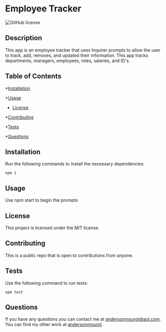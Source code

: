 # Employee Tracker
![GitHub license](https://img.shields.io/badge/license-MIT-blue.svg)

## Description
This app is an employee tracker that uses Inquirer prompts to allow the user to track, add, removes, and updated their information. This app tracks departments, managers, employees, roles, salaries, and ID's.  

## Table of Contents

*[Installation](#installation)

*[Usage](#usage)

* [License](#license)


*[Contributing](#contributing)

*[Tests](#tests)

*[Questions](#questions)

## Installation

Run the following commands to install the necessary dependencies:
```
npm i
```

## Usage
Use npm start to begin the prompts
## License
    
This project is licensed under the MIT license.

## Contributing
This is a public repo that is open to contributions from anyone.

## Tests
Use the following command to run tests:
```
npm test
```

## Questions
If you have any questions you can contact me at andersonmourot@aol.com.
You can find my other work at [andersonmourot](https://github.com/andersonmourot/).
